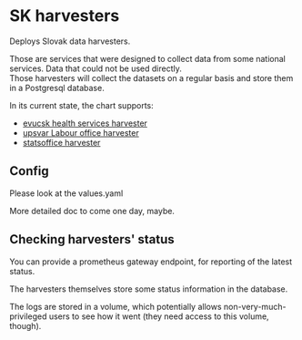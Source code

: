 # SK harvesters 

Deploys Slovak data harvesters.

Those are services that were designed to collect data from some national services. Data that could not be used directly.  
Those harvesters will collect the datasets on a regular basis and store them in a Postgresql database. 

In its current state, the chart supports:
- [evucsk health services harvester](https://gitlab.com/po-kraj-sk/evucsk-harvester)
- [upsvar Labour office harvester](https://gitlab.com/po-kraj-sk/upsvar-harvester)
- [statsoffice harvester](https://gitlab.com/po-kraj-sk/so-harvester)

## Config
Please look at the values.yaml

More detailed doc to come one day, maybe.

## Checking harvesters' status

You can provide a prometheus gateway endpoint, for reporting of the latest status.

The harvesters themselves store some status information in the database.

The logs are stored in a volume, which potentially allows non-very-much-privileged users to see how it went (they need access to this volume, though).